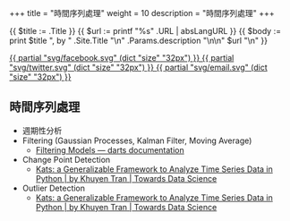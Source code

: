 +++
title = "時間序列處理"
weight = 10
description = "時間序列處理"
+++

{{ $title := .Title }}
{{ $url := printf "%s" .URL | absLangURL }}
{{ $body := print $title ", by " .Site.Title "\n" .Params.description "\n\n" $url "\n" }}
<div id="sharing">
  <a href="http://www.facebook.com/sharer.php?u={{ $url }}" class="facebook" aria-label="share on Facebook">
    {{ partial "svg/facebook.svg" (dict "size" "32px") }}
  </a>

  <a href="http://twitter.com/share?url={{ $url }}&text={{ $title }}&via={{with .Site.Social.twitter }}{{ . }}{{ end }}" class="twitter" aria-label="share on Twitter">
    {{ partial "svg/twitter.svg" (dict "size" "32px") }}
  </a>

  <a href="mailto:?subject=Check%20out%20{{ $title }}.&body={{ $body }}" class="twitter" aria-label="share on Email">
    {{ partial "svg/email.svg" (dict "size" "32px") }}
  </a>
</div>


## 時間序列處理

- 週期性分析
- Filtering (Gaussian Processes, Kalman Filter, Moving Average)
    - [Filtering Models — darts documentation](https://unit8co.github.io/darts/generated_api/darts.models.filtering.html)
- Change Point Detection
    - [Kats: a Generalizable Framework to Analyze Time Series Data in Python | by Khuyen Tran | Towards Data Science](https://towardsdatascience.com/kats-a-generalizable-framework-to-analyze-time-series-data-in-python-3c8d21efe057)
- Outlier Detection
    - [Kats: a Generalizable Framework to Analyze Time Series Data in Python | by Khuyen Tran | Towards Data Science](https://towardsdatascience.com/kats-a-generalizable-framework-to-analyze-time-series-data-in-python-3c8d21efe057)

